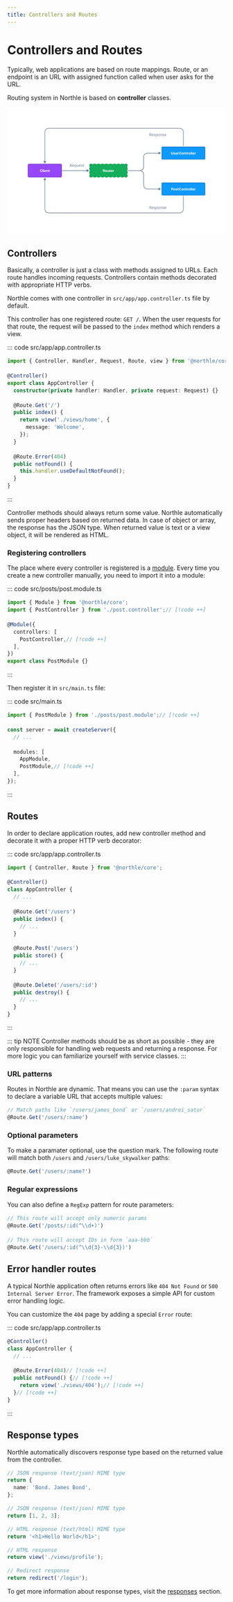 ```yaml
---
title: Controllers and Routes
---
```


# Controllers and Routes

Typically, web applications are based on route mappings. Route, or  an endpoint is an URL with assigned function called when user asks for the URL.

Routing system in Northle is based on **controller** classes.

![Routing Scheme](./assets/routing.png)

## Controllers

Basically, a controller is just a class with methods assigned to URLs. Each route handles incoming requests. Controllers contain methods decorated with appropriate HTTP verbs.

Northle comes with one controller in `src/app/app.controller.ts` file by default.

This controller has one registered route: `GET /`. When the user requests for that route, the request will be passed to the `index` method which renders a view.

::: code src/app/app.controller.ts
```ts
import { Controller, Handler, Request, Route, view } from '@northle/core';

@Controller()
export class AppController {
  constructor(private handler: Handler, private request: Request) {}

  @Route.Get('/')
  public index() {
    return view('./views/home', {
      message: 'Welcome',
    });
  }

  @Route.Error(404)
  public notFound() {
    this.handler.useDefaultNotFound();
  }
}
```
:::

Controller methods should always return some value. Northle automatically sends proper headers based on returned data. In case of object or array, the response has the JSON type. When returned value is text or a view object, it will be rendered as HTML.

### Registering controllers

The place where every controller is registered is a [module](/docs/basics/modules). Every time you create a new controller manually, you need to import it into a module:

::: code src/posts/post.module.ts
```ts
import { Module } from '@northle/core';
import { PostController } from './post.controller';// [!code ++]

@Module({
  controllers: [
    PostController,// [!code ++]
  ],
})
export class PostModule {}
```
:::

Then register it in `src/main.ts` file:

::: code src/main.ts
```ts
import { PostModule } from './posts/post.module';// [!code ++]

const server = await createServer({
  // ...

  modules: [
    AppModule,
    PostModule,// [!code ++]
  ],
});
```
:::

## Routes

In order to declare application routes, add new controller method and decorate it with a proper HTTP verb decorator:

::: code src/app/app.controller.ts
```ts
import { Controller, Route } from '@northle/core';

@Controller()
class AppController {
  // ...

  @Route.Get('/users')
  public index() {
    // ...
  }

  @Route.Post('/users')
  public store() {
    // ...
  }

  @Route.Delete('/users/:id')
  public destroy() {
    // ...
  }
}
```
:::

::: tip NOTE
Controller methods should be as short as possible - they are only responsible for handling web requests and returning a response. For more logic you can familiarize yourself with service classes.
:::

### URL patterns

Routes in Northle are dynamic. That means you can use the `:param` syntax to declare a variable URL that accepts multiple values:

```ts
// Match paths like `/users/james_bond` or `/users/andrei_sator`
@Route.Get('/users/:name')
```

### Optional parameters

To make a paramater optional, use the question mark. The following route will match both `/users` and `/users/luke_skywalker` paths:

```ts
@Route.Get('/users/:name?')
```

### Regular expressions

You can also define a `RegExp` pattern for route parameters:

```ts
// This route will accept only numeric params
@Route.Get('/posts/:id(^\\d+)')

// This route will accept IDs in form `aaa-bbb`
@Route.Get('/users/:id(^\\d{3}-\\d{3})')
```

## Error handler routes

A typical Northle application often returns errors like `404 Not Found` or `500 Internal Server Error`. The framework exposes a simple API for custom error handling logic.

You can customize the `404` page by adding a special `Error` route:

::: code src/app/app.controller.ts
```ts
@Controller()
class AppController {
  // ...

  @Route.Error(404)// [!code ++]
  public notFound() {// [!code ++]
    return view('./views/404');// [!code ++]
  }// [!code ++]
}
```
:::

## Response types

Northle automatically discovers response type based on the returned value from the controller.

```ts
// JSON response (text/json) MIME type
return {
  name: 'Bond. James Bond',
};
```

```ts
// JSON response (text/json) MIME type
return [1, 2, 3];
```

```ts
// HTML response (text/html) MIME type
return '<h1>Hello World</h1>';
```

```ts
// HTML response
return view('./views/profile');
```

```ts
// Redirect response
return redirect('/login');
```

To get more information about response types, visit the [responses](/docs/basics/responses) section.
